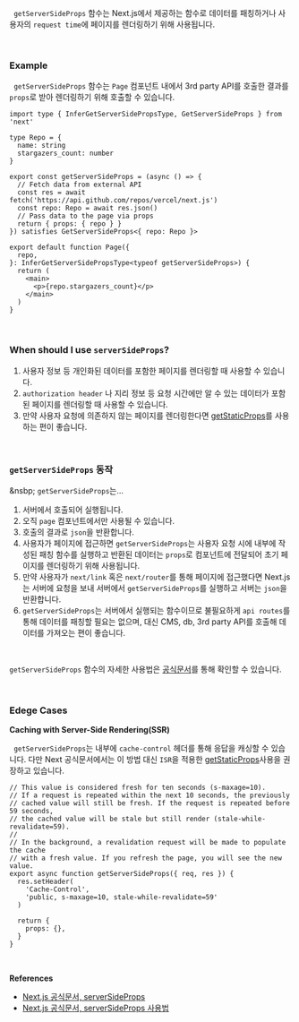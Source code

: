 
&nbsp;&nbsp;`getServerSideProps` 함수는 Next.js에서 제공하는 함수로 데이터를 패칭하거나 사용자의 `request time`에 페이지를 렌더링하기 위해 사용됩니다.

<br>

### Example

&nbsp;&nbsp;`getServerSideProps` 함수는 `Page` 컴포넌트 내에서 3rd party API를 호출한 결과를 `props`로 받아 렌더링하기 위해 호출할 수 있습니다.

```tsx
import type { InferGetServerSidePropsType, GetServerSideProps } from 'next'
 
type Repo = {
  name: string
  stargazers_count: number
}
 
export const getServerSideProps = (async () => {
  // Fetch data from external API
  const res = await fetch('https://api.github.com/repos/vercel/next.js')
  const repo: Repo = await res.json()
  // Pass data to the page via props
  return { props: { repo } }
}) satisfies GetServerSideProps<{ repo: Repo }>
 
export default function Page({
  repo,
}: InferGetServerSidePropsType<typeof getServerSideProps>) {
  return (
    <main>
      <p>{repo.stargazers_count}</p>
    </main>
  )
}
```

<br>

### When should I use `serverSideProps`?

1. 사용자 정보 등 개인화된 데이터를 포함한 페이지를 렌더링할 때 사용할 수 있습니다.
2. `authorization header` 나 지리 정보 등 요청 시간에만 알 수 있는 데이터가 포함된 페이지를 렌더링할 때 사용할 수 있습니다.
3. 만약 사용자 요청에 의존하지 않는 페이지를 렌더링한다면 [getStaticProps](./getStaticProps)를 사용하는 편이 좋습니다.

<br>

### `getServerSideProps` 동작

&nsbp;&nbsp;`getServerSideProps`는...

1. 서버에서 호출되어 실행됩니다.
2. 오직 `page` 컴포넌트에서만 사용될 수 있습니다.
3. 호출의 결과로 `json`을 반환합니다.
4. 사용자가 페이지에 접근하면 `getServerSideProps`는 사용자 요청 시에 내부에 작성된 패칭 함수를 실행하고 반환된 데이터는 `props`로 컴포넌트에 전달되어 초기 페이지를 렌더링하기 위해 사용됩니다.
5.  만약 사용자가 `next/link` 혹은 `next/router`를 통해 페이지에 접근했다면 Next.js는 서버에 요청을 보내 서버에서 `getServerSideProps`를 실행하고 서버는 `json`을 반환합니다.
6. `getServerSideProps`는 서버에서 실행되는 함수이므로 불필요하게 `api routes`를 통해 데이터를 패칭할 필요는 없으며, 대신 CMS, db, 3rd party API를 호출해 데이터를 가져오는 편이 좋습니다.

<br>

`getServerSideProps` 함수의 자세한 사용법은 [공식문서](https://nextjs.org/docs/pages/api-reference/functions/get-server-side-props)를 통해 확인할 수 있습니다.

<br>

### Edege Cases

**Caching with Server-Side Rendering(SSR)**

&nbsp;&nbsp;`getServerSideProps`는 내부에 `cache-control` 헤더를 통해 응답을 캐싱할 수 있습니다. 다만 Next 공식문서에서는 이 방법 대신 `ISR`을 적용한  [getStaticProps](https://nextjs.org/docs/pages/building-your-application/data-fetching/get-static-props)사용을 권장하고 있습니다.

```tsx
// This value is considered fresh for ten seconds (s-maxage=10).
// If a request is repeated within the next 10 seconds, the previously
// cached value will still be fresh. If the request is repeated before 59 seconds,
// the cached value will be stale but still render (stale-while-revalidate=59).
//
// In the background, a revalidation request will be made to populate the cache
// with a fresh value. If you refresh the page, you will see the new value.
export async function getServerSideProps({ req, res }) {
  res.setHeader(
    'Cache-Control',
    'public, s-maxage=10, stale-while-revalidate=59'
  )
 
  return {
    props: {},
  }
}
```

<br>

**References**
- [Next.js 공식문서, serverSideProps](https://nextjs.org/docs/pages/building-your-application/data-fetching/get-server-side-props)
- [Next.js 공식문서, serverSideProps 사용법](https://nextjs.org/docs/pages/api-reference/functions/get-server-side-props)